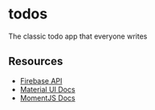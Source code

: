 # todos

The classic todo app that everyone writes

## Resources

-   [Firebase API](https://firebase.google.com/docs/firestore/quickstart)
-   [Material UI Docs](https://material-ui.com/getting-started/installation/)
-   [MomentJS Docs](https://momentjs.com/)

